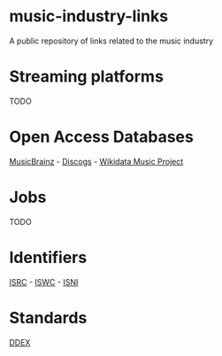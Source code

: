 # music-industry-links
A public repository of links related to the music industry

# Streaming platforms
TODO

# Open Access Databases
[MusicBrainz](https://musicbrainz.org/) - [Discogs](https://www.discogs.com/) - [Wikidata Music Project](https://www.wikidata.org/wiki/Wikidata:WikiProject_Music)

# Jobs
TODO

# Identifiers
[ISRC](https://isrc.ifpi.org/en/) - [ISWC](https://www.iswc.org/) - [ISNI](https://isni.org/)

# Standards
[DDEX](https://ddex.net/)
